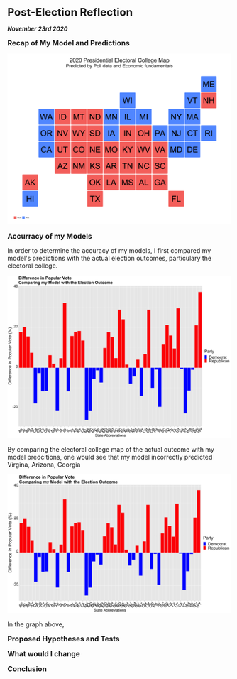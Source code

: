 **<font size="5"> Post-Election Reflection </font>**

_**<font size="2"> November 23rd 2020 </font>**_



**<font size="3"> Recap of My Model and Predictions  </font>**



![Electoral College](Electoral_Map2.png)







**<font size="3"> Accurracy of my Models </font>**


In order to determine the accuracy of my models, I first compared my model's predictions with the actual election outcomes, particulary the electoral college.


![Electoral College](actual_map.png)


By comparing the electoral college map of the actual outcome with my model predcitions, one would see that my model incorrectly predicted Virgina, Arizona, Georgia


![Popular Vote difference ](PV_difference.png)

In the graph above, 





**<font size="3"> Proposed Hypotheses and Tests </font>**




**<font size="3"> What would I change </font>**






**<font size="3"> Conclusion </font>**
